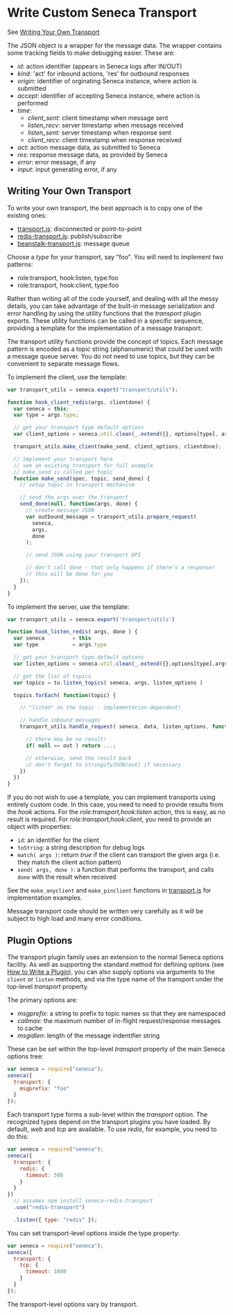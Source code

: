 # Write Custom Seneca Transport

See [Writing Your Own Transport](https://github.com/senecajs/seneca-transport#writing-your-own-transport)

The JSON object is a wrapper for the message data. The wrapper contains
some tracking fields to make debugging easier. These are:

- _id_: action identifier (appears in Seneca logs after IN/OUT)
- _kind_: 'act' for inbound actions, 'res' for outbound responses
- _origin_: identifier of orginating Seneca instance, where action is submitted
- _accept_: identifier of accepting Seneca instance, where action is performed
- _time_:
  - _client_sent_: client timestamp when message sent
  - _listen_recv_: server timestamp when message received
  - _listen_sent_: server timestamp when response sent
  - _client_recv_: client timestamp when response received
- _act_: action message data, as submitted to Seneca
- _res_: response message data, as provided by Seneca
- _error_: error message, if any
- _input_: input generating error, if any

## Writing Your Own Transport

To write your own transport, the best approach is to copy one of the existing ones:

- [transport.js](https://github.com/senecajs/seneca-transport/blob/master/transport.js): disconnected or point-to-point
- [redis-transport.js](https://github.com/rjrodger/seneca-redis-transport/blob/master/lib/index.js): publish/subscribe
- [beanstalk-transport.js](https://github.com/rjrodger/seneca-beanstalk-transport/blob/master/lib/index.js): message queue

Choose a _type_ for your transport, say "foo". You will need to
implement two patterns:

- role:transport, hook:listen, type:foo
- role:transport, hook:client, type:foo

Rather than writing all of the code yourself, and dealing with all the
messy details, you can take advantage of the built-in message
serialization and error handling by using the utility functions that
the _transport_ plugin exports. These utility functions can be called
in a specific sequence, providing a template for the implementation of
a message transport:

The transport utility functions provide the concept of topics. Each
message pattern is encoded as a topic string (alphanumeric) that could
be used with a message queue server. You do not need to use topics,
but they can be convenient to separate message flows.

To implement the client, use the template:

```js
var transport_utils = seneca.export("transport/utils");

function hook_client_redis(args, clientdone) {
  var seneca = this;
  var type = args.type;

  // get your transport type default options
  var client_options = seneca.util.clean(_.extend({}, options[type], args));

  transport_utils.make_client(make_send, client_options, clientdone);

  // implement your transport here
  // see an existing transport for full example
  // make_send is called per topic
  function make_send(spec, topic, send_done) {
    // setup topic in transport mechanism

    // send the args over the transport
    send_done(null, function(args, done) {
      // create message JSON
      var outbound_message = transport_utils.prepare_request(
        seneca,
        args,
        done
      );

      // send JSON using your transport API

      // don't call done - that only happens if there's a response!
      // this will be done for you
    });
  }
}
```

To implement the server, use the template:

```js
var transport_utils = seneca.export('transport/utils')

function hook_listen_redis( args, done ) {
  var seneca         = this
  var type           = args.type

  // get your transport type default options
  var listen_options = seneca.util.clean(_.extend({},options[type],args))

  // get the list of topics
  var topics = tu.listen_topics( seneca, args, listen_options )

  topics.forEach( function(topic) {

    // "listen" on the topic - implementation dependent!

    // handle inbound messages
    transport_utils.handle_request( seneca, data, listen_options, function(out){

      // there may be no result!
      if( null == out ) return ...;

      // otherwise, send the result back
      // don't forget to stringifyJSON(out) if necessary
    })
  })
}
```

If you do not wish to use a template, you can implement transports
using entirely custom code. In this case, you need to need to provide
results from the _hook_ actions. For the _role:transport,hook:listen_
action, this is easy, as no result is required. For
_role:transport,hook:client_, you need to provide an object with
properties:

- `id`: an identifier for the client
- `toString`: a string description for debug logs
- `match( args )`: return _true_ if the client can transport the given args (i.e. they match the client action pattern)
- `send( args, done )`: a function that performs the transport, and calls `done` with the result when received

See the `make_anyclient` and `make_pinclient` functions in
[transport.js](transport.js) for implementation examples.

Message transport code should be written very carefully as it will be
subject to high load and many error conditions.

## Plugin Options

The transport plugin family uses an extension to the normal Seneca
options facility. As well as supporting the standard method for
defining options (see [How to Write a
Plugin](http://senecajs.org/tutorials/how-to-write-a-plugin.html#wp-options)), you can
also supply options via arguments to the <code>client</code> or
<code>listen</code> methods, and via the type name of the transport
under the top-level _transport_ property.

The primary options are:

- _msgprefix_: a string to prefix to topic names so that they are namespaced
- _callmax_: the maximum number of in-flight request/response messages to cache
- _msgidlen_: length of the message indentifier string

These can be set within the top-level _transport_ property of the main
Seneca options tree:

```js
var seneca = require("seneca");
seneca({
  transport: {
    msgprefix: "foo"
  }
});
```

Each transport type forms a sub-level within the _transport_
option. The recognized types depend on the transport plugins you have
loaded. By default, _web_ and _tcp_ are available. To use _redis_, for example, you
need to do this:

```js
var seneca = require("seneca");
seneca({
  transport: {
    redis: {
      timeout: 500
    }
  }
})
  // assumes npm install seneca-redis-transport
  .use("redis-transport")

  .listen({ type: "redis" });
```

You can set transport-level options inside the type property:

```js
var seneca = require("seneca");
seneca({
  transport: {
    tcp: {
      timeout: 1000
    }
  }
});
```

The transport-level options vary by transport.

